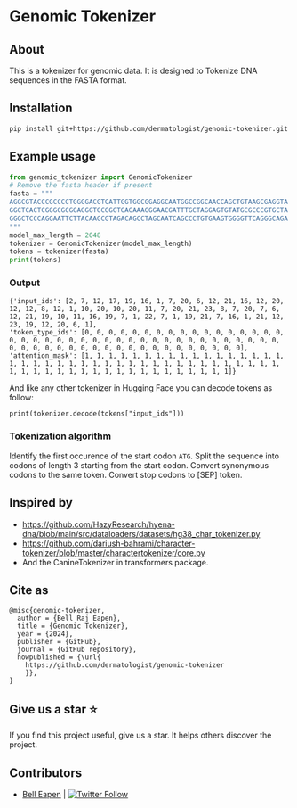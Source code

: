 # Genomic Tokenizer

## About

This is a tokenizer for genomic data. It is designed to Tokenize DNA sequences in the FASTA format.

## Installation

```bash
pip install git+https://github.com/dermatologist/genomic-tokenizer.git
```

## Example usage

```python
from genomic_tokenizer import GenomicTokenizer
# Remove the fasta header if present
fasta = """
AGGCGTACCCGCCCCTGGGGACGTCATTGGTGGCGGAGGCAATGGCCGGCAACCAGCTGTAAGCGAGGTA
GGCTCACTCGGGCGCGGAGGGTGCGGGTGAGAAAGGGAACGATTTGCTAGGAGTGTATGCGCCCGTGCTA
GGGCTCCCAGGAATTCTTACAAGCGTAGACAGCCTAGCAATCAGCCCTGTGAAGTGGGGTTCAGGGCAGA
"""
model_max_length = 2048
tokenizer = GenomicTokenizer(model_max_length)
tokens = tokenizer(fasta)
print(tokens)
```

### Output
```
{'input_ids': [2, 7, 12, 17, 19, 16, 1, 7, 20, 6, 12, 21, 16, 12, 20, 12, 12, 8, 12, 1, 10, 20, 10, 20, 11, 7, 20, 21, 23, 8, 7, 20, 7, 6, 12, 21, 19, 10, 11, 16, 19, 7, 1, 22, 7, 1, 19, 21, 7, 16, 1, 21, 12, 23, 19, 12, 20, 6, 1],
'token_type_ids': [0, 0, 0, 0, 0, 0, 0, 0, 0, 0, 0, 0, 0, 0, 0, 0, 0, 0, 0, 0, 0, 0, 0, 0, 0, 0, 0, 0, 0, 0, 0, 0, 0, 0, 0, 0, 0, 0, 0, 0, 0, 0, 0, 0, 0, 0, 0, 0, 0, 0, 0, 0, 0, 0, 0, 0, 0, 0, 0, 0],
'attention_mask': [1, 1, 1, 1, 1, 1, 1, 1, 1, 1, 1, 1, 1, 1, 1, 1, 1, 1, 1, 1, 1, 1, 1, 1, 1, 1, 1, 1, 1, 1, 1, 1, 1, 1, 1, 1, 1, 1, 1, 1, 1, 1, 1, 1, 1, 1, 1, 1, 1, 1, 1, 1, 1, 1, 1, 1, 1, 1, 1]}
```

And like any other tokenizer in Hugging Face you can decode tokens as follow:

```
print(tokenizer.decode(tokens["input_ids"]))
```

### Tokenization algorithm
Identify the first occurence of the start codon `ATG`.
Split the sequence into codons of length 3 starting from the start codon.
Convert synonymous codons to the same token.
Convert stop codons to [SEP] token.

## Inspired by

* https://github.com/HazyResearch/hyena-dna/blob/main/src/dataloaders/datasets/hg38_char_tokenizer.py
* https://github.com/dariush-bahrami/character-tokenizer/blob/master/charactertokenizer/core.py
* And the CanineTokenizer in transformers package.

## Cite as

```
@misc{genomic-tokenizer,
  author = {Bell Raj Eapen},
  title = {Genomic Tokenizer},
  year = {2024},
  publisher = {GitHub},
  journal = {GitHub repository},
  howpublished = {\url{
    https://github.com/dermatologist/genomic-tokenizer
    }},
}
```

## Give us a star ⭐️
If you find this project useful, give us a star. It helps others discover the project.

## Contributors

* [Bell Eapen](https://nuchange.ca) | [![Twitter Follow](https://img.shields.io/twitter/follow/beapen?style=social)](https://twitter.com/beapen)